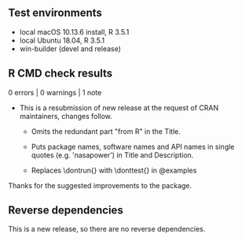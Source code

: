 ## Test environments
* local macOS 10.13.6 install, R 3.5.1
* local Ubuntu 18.04, R 3.5.1
* win-builder (devel and release)

## R CMD check results

0 errors | 0 warnings | 1 note

* This is a resubmission of new release at the request of CRAN maintainers,
  changes follow.

    * Omits the redundant part "from R" in the Title.

    * Puts package names, software names and API names in single quotes (e.g.
    'nasapower') in Title and Description.

    * Replaces \dontrun{} with \donttest{} in @examples
    
Thanks for the suggested improvements to the package.

## Reverse dependencies

This is a new release, so there are no reverse dependencies.
